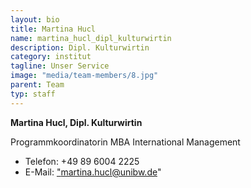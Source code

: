 ```yaml
---
layout: bio
title: Martina Hucl
name: martina_hucl_dipl_kulturwirtin
description: Dipl. Kulturwirtin
category: institut
tagline: Unser Service
image: "media/team-members/8.jpg"
parent: Team
typ: staff
---
```


**Martina Hucl, Dipl. Kulturwirtin**

Programmkoordinatorin MBA International Management

- Telefon:  +49 89 6004 2225
- E-Mail:  <a href="martina.hucl@unibw.de">"martina.hucl@unibw.de"</a>

